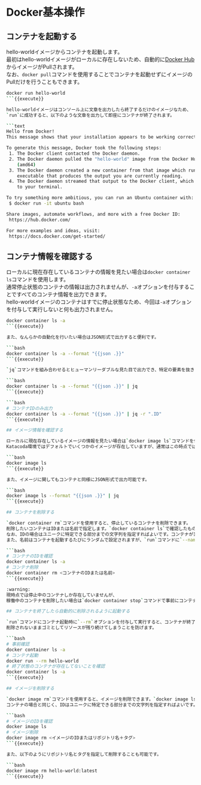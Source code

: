 # Docker基本操作

## コンテナを起動する

hello-worldイメージからコンテナを起動します。  
最初はhello-worldイメージがローカルに存在しないため、自動的に[Docker Hub](https://hub.docker.com/search?q=&type=image)からイメージがPullされます。  
なお、`docker pull`コマンドを使用することでコンテナを起動せずにイメージのPullだけを行うこともできます。

```bash
docker run hello-world
```{{execute}}

hello-worldイメージはコンソール上に文章を出力したら終了するだけのイメージなため、
`run`に成功すると、以下のような文章を出力して即座にコンテナが終了されます。

```text
Hello from Docker!
This message shows that your installation appears to be working correctly.

To generate this message, Docker took the following steps:
 1. The Docker client contacted the Docker daemon.
 2. The Docker daemon pulled the "hello-world" image from the Docker Hub.
    (amd64)
 3. The Docker daemon created a new container from that image which runs the
    executable that produces the output you are currently reading.
 4. The Docker daemon streamed that output to the Docker client, which sent it
    to your terminal.

To try something more ambitious, you can run an Ubuntu container with:
 $ docker run -it ubuntu bash

Share images, automate workflows, and more with a free Docker ID:
 https://hub.docker.com/

For more examples and ideas, visit:
 https://docs.docker.com/get-started/
```

## コンテナ情報を確認する

ローカルに現在存在しているコンテナの情報を見たい場合は`docker container ls`コマンドを使用します。  
通常停止状態のコンテナの情報は出力されませんが、`-a`オプションを付与することですべてのコンテナ情報を出力できます。  
hello-worldイメージのコンテナはすでに停止状態なため、今回は`-a`オプションを付与して実行しないと何も出力されません。

```bash
docker container ls -a
```{{execute}}

また、なんらかの自動化を行いたい場合はJSON形式で出力すると便利です。

```bash
docker container ls -a --format "{{json .}}"
```{{execute}}

`jq`コマンドを組み合わせるとヒューマンリーダブルな見た目で出力でき、特定の要素を抜き出すことも容易になります。

```bash
docker container ls -a --format "{{json .}}" | jq
```{{execute}}

```bash
# コンテナIDのみ出力
docker container ls -a --format "{{json .}}" | jq -r ".ID"
```{{execute}}

## イメージ情報を確認する

ローカルに現在存在しているイメージの情報を見たい場合は`docker image ls`コマンドを使用します。  
Katacoda環境ではデフォルトでいくつかのイメージが存在していますが、通常はこの時点ではhello-worldイメージのみが存在していることを確認できます。

```bash
docker image ls
```{{execute}}

また、イメージに関してもコンテナと同様にJSON形式で出力可能です。

```bash
docker image ls --format "{{json .}}" | jq
```{{execute}}

## コンテナを削除する

`docker container rm`コマンドを使用すると、停止しているコンテナを削除できます。  
削除したいコンテナはIDまたは名前で指定します。`docker container ls`で確認したものを指定してください。  
なお、IDの場合はユニークに特定できる部分までの文字列を指定すればよいです。コンテナが1つだけの場合は1文字でも削除できます。  
また、名前はコンテナを起動するたびにランダムで設定されますが、`run`コマンドに`--name`オプションを付与して実行すると任意の名前で起動することが可能です。

```bash
# コンテナのIDを確認
docker container ls -a
# コンテナ削除
docker container rm <コンテナのIDまたは名前>
```{{execute}}

:warning:  
現時点では停止中のコンテナしか存在していませんが、
稼働中のコンテナを削除したい場合は`docker container stop`コマンドで事前にコンテナを停止するか、`docker image rm`コマンドに`-f`オプションを付与して実行する必要があります。

## コンテナを終了したら自動的に削除されるように起動する

`run`コマンドにコンテナ起動時に`--rm`オプションを付与して実行すると、コンテナが終了したときに自動的に削除されるようになります。  
削除されないままゴミとしてリソースが残り続けてしまうことを防げます。

```bash
# 事前確認
docker container ls -a
# コンテナ起動
docker run --rm hello-world
# 終了状態のコンテナが存在してないことを確認
docker container ls -a
```{{execute}}

## イメージを削除する

`docker image rm`コマンドを使用すると、イメージを削除できます。`docker image ls`で確認したイメージIDを指定してください。  
コンテナの場合と同じく、IDはユニークに特定できる部分までの文字列を指定すればよいです。

```bash
# イメージのIDを確認
docker image ls
# イメージ削除
docker image rm <イメージのIDまたはリポジトリ名＋タグ>
```{{execute}}

また、以下のようにリポジトリ名とタグを指定して削除することも可能です。

```bash
docker image rm hello-world:latest
```{{execute}}
